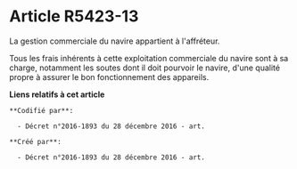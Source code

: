# Article R5423-13

La gestion commerciale du navire appartient à l'affréteur.

Tous les frais inhérents à cette exploitation commerciale du navire sont à sa charge, notamment les soutes dont il doit
pourvoir le navire, d'une qualité propre à assurer le bon fonctionnement des appareils.

**Liens relatifs à cet article**

	**Codifié par**:

	  - Décret n°2016-1893 du 28 décembre 2016 - art.

	**Créé par**:

	  - Décret n°2016-1893 du 28 décembre 2016 - art.
